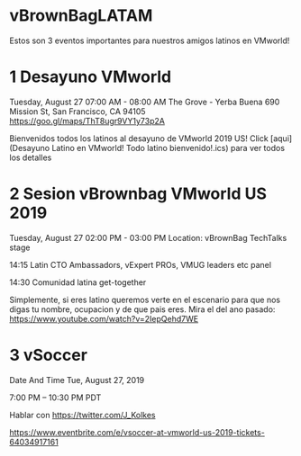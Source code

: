# vBrownBagLATAM

Estos son 3 eventos importantes para nuestros amigos latinos en VMworld!

# 1 Desayuno VMworld

Tuesday, August 27
07:00 AM - 08:00 AM
The Grove - Yerba Buena
690 Mission St, San Francisco, CA 94105
https://goo.gl/maps/ThT8ugr9VY1y73p2A

Bienvenidos todos los latinos al desayuno de VMworld 2019 US! Click [aqui](Desayuno Latino en VMworld! Todo latino bienvenido!.ics) para ver todos los detalles


# 2 Sesion vBrownbag VMworld US 2019

Tuesday, August 27
02:00 PM - 03:00 PM
Location: vBrownBag TechTalks stage

14:15 Latin CTO Ambassadors, vExpert PROs, VMUG leaders etc panel 

14:30 Comunidad latina get-together

Simplemente, si eres latino queremos verte en el escenario para que nos digas tu nombre, ocupacion y de que pais eres. Mira el del ano pasado: 
https://www.youtube.com/watch?v=2IepQehd7WE


# 3 vSoccer

Date And Time
Tue, August 27, 2019

7:00 PM – 10:30 PM PDT

Hablar con https://twitter.com/J_Kolkes

https://www.eventbrite.com/e/vsoccer-at-vmworld-us-2019-tickets-64034917161


